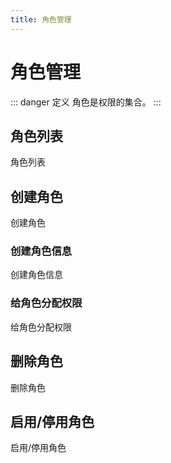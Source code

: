 ```yaml
---
title: 角色管理
---
```


# 角色管理

::: danger 定义
角色是权限的集合。
:::

## 角色列表
角色列表

## 创建角色
创建角色

### 创建角色信息
创建角色信息

### 给角色分配权限
给角色分配权限

## 删除角色
删除角色

## 启用/停用角色
启用/停用角色